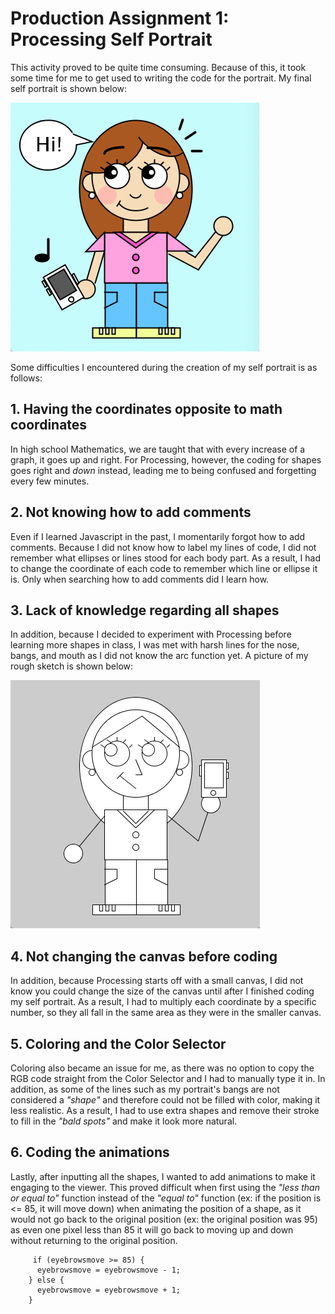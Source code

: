 # Production Assignment 1: Processing Self Portrait

This activity proved to be quite time consuming. Because of this, it took some time for me to get used to writing the code for the portrait. My final self portrait is shown below:

![](images/portraitsketch.png)

Some difficulties I encountered during the creation of my self portrait is as follows:

## 1. Having the coordinates opposite to math coordinates
In high school Mathematics, we are taught that with every increase of a graph, it goes up and right. For Processing, however, the coding for shapes goes right and *down* instead, leading me to being confused and forgetting every few minutes.

## 2. Not knowing how to add comments
Even if I learned Javascript in the past, I momentarily forgot how to add comments. Because I did not know how to label my lines of code, I did not remember what ellipses or lines stood for each body part. As a result, I had to change the coordinate of each code to remember which line or ellipse it is. Only when searching how to add comments did I learn how.

## 3. Lack of knowledge regarding all shapes
In addition, because I decided to experiment with Processing before learning more shapes in class, I was met with harsh lines for the nose, bangs, and mouth as I did not know the arc function yet. A picture of my rough sketch is shown below:

![](images/roughsketch.png)

## 4. Not changing the canvas before coding
In addition, because Processing starts off with a small canvas, I did not know you could change the size of the canvas until after I finished coding my self portrait. As a result, I had to multiply each coordinate by a specific number, so they all fall in the same area as they were in the smaller canvas.

## 5. Coloring and the Color Selector
Coloring also became an issue for me, as there was no option to copy the RGB code straight from the Color Selector and I had to manually type it in. In addition, as some of the lines such as my portrait's bangs are not considered a *"shape"* and therefore could not be filled with color, making it less realistic. As a result, I had to use extra shapes and remove their stroke to fill in the *"bald spots"* and make it look more natural.

## 6. Coding the animations
Lastly, after inputting all the shapes, I wanted to add animations to make it engaging to the viewer. This proved difficult when first using the *"less than or equal to"* function instead of the *"equal to"* function (ex: if the position is <= 85, it will move down) when animating the position of a shape, as it would not go back to the original position (ex: the original position was 95) as even one pixel less than 85 it will go back to moving up and down without returning to the original position.
         
         if (eyebrowsmove >= 85) { 
          eyebrowsmove = eyebrowsmove - 1;
        } else {
          eyebrowsmove = eyebrowsmove + 1;
        }


